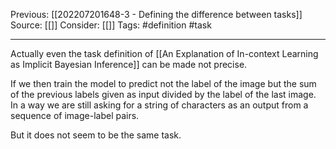 Previous: [[202207201648-3 - Defining the difference between tasks]]
Source: [[]]
Consider: [[]]
Tags: #definition #task 
______________

Actually even the task definition of [[An Explanation of In-context Learning as Implicit Bayesian Inference]] can be made not precise. 

If we then train the model to predict not the label of the image but the sum of the previous labels given as input divided by the label of the last image. In a way we are still asking for a string of characters as an output from a sequence of image-label pairs. 

But it does not seem to be the same task.